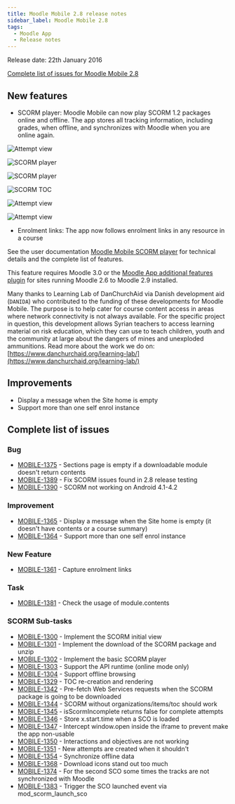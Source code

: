 ```yaml
---
title: Moodle Mobile 2.8 release notes
sidebar_label: Moodle Mobile 2.8
tags:
  - Moodle App
  - Release notes
---
```


Release date: 22th January 2016

[Complete list of issues for Moodle Mobile 2.8](https://tracker.moodle.org/jira/secure/ReleaseNote.jspa?projectId=10070&version=15163)

## New features

- SCORM player: Moodle Mobile can now play SCORM 1.2 packages online and offline. The app stores all tracking information, including grades, when offline, and synchronizes with Moodle when you are online again.

<div className="row">
<div className="col" style={{maxWidth: 400}}>

![Attempt view](./_files/mm2801.jpg)

</div>
<div className="col" style={{maxWidth: 400}}>

![SCORM player](./_files/mm2802.jpg)

</div>
</div><div className="row">
<div className="col" style={{maxWidth: 400}}>

![SCORM player](./_files/mm2803.jpg)

</div>
<div className="col" style={{maxWidth: 400}}>

![SCORM TOC](./_files/mm2804.jpg)

</div>
</div><div className="row">
<div className="col" style={{maxWidth: 400}}>

![Attempt view](./_files/mm2805.jpg)

</div>
<div className="col" style={{maxWidth: 400}}>

![Attempt view](./_files/mm2806.jpg)

</div>
</div>

- Enrolment links: The app now follows enrolment links in any resource in a course

See the user documentation [Moodle Mobile SCORM player](https://docs.moodle.org/en/Moodle_Mobile_SCORM_player) for technical details and the complete list of features.

This feature requires Moodle 3.0 or the [Moodle App additional features plugin](https://docs.moodle.org/en/Moodle_Mobile_additional_features) for sites running Moodle 2.6 to Moodle 2.9 installed.

Many thanks to Learning Lab of DanChurchAid via Danish development aid (`DANIDA`) who contributed to the funding of these developments for Moodle Mobile. The purpose is to help cater for course content access in areas where network connectivity is not always available. For the specific project in question, this development allows Syrian teachers to access learning material on risk education, which they can use to teach children, youth and the community at large about the dangers of mines and unexploded ammunitions. Read more about the work we do on: [https://www.danchurchaid.org/learning-lab/](https://www.danchurchaid.org/learning-lab/)

## Improvements

- Display a message when the Site home is empty
- Support more than one self enrol instance

## Complete list of issues

### Bug

- [MOBILE-1375](https://tracker.moodle.org/browse/MOBILE-1375) - Sections page is empty if a downloadable module doesn't return contents
- [MOBILE-1389](https://tracker.moodle.org/browse/MOBILE-1389) - Fix SCORM issues found in 2.8 release testing
- [MOBILE-1390](https://tracker.moodle.org/browse/MOBILE-1390) - SCORM not working on Android 4.1-4.2

### Improvement

- [MOBILE-1365](https://tracker.moodle.org/browse/MOBILE-1365) - Display a message when the Site home is empty (it doesn't have contents or a course summary)
- [MOBILE-1364](https://tracker.moodle.org/browse/MOBILE-1364) - Support more than one self enrol instance

### New Feature

- [MOBILE-1361](https://tracker.moodle.org/browse/MOBILE-1361) - Capture enrolment links

### Task

- [MOBILE-1381](https://tracker.moodle.org/browse/MOBILE-1381) - Check the usage of module.contents

### SCORM Sub-tasks

- [MOBILE-1300](https://tracker.moodle.org/browse/MOBILE-1300) - Implement the SCORM initial view
- [MOBILE-1301](https://tracker.moodle.org/browse/MOBILE-1301) - Implement the download of the SCORM package and unzip
- [MOBILE-1302](https://tracker.moodle.org/browse/MOBILE-1302) - Implement the basic SCORM player
- [MOBILE-1303](https://tracker.moodle.org/browse/MOBILE-1303) - Support the API runtime (online mode only)
- [MOBILE-1304](https://tracker.moodle.org/browse/MOBILE-1304) - Support offline browsing
- [MOBILE-1329](https://tracker.moodle.org/browse/MOBILE-1329) - TOC re-creation and rendering
- [MOBILE-1342](https://tracker.moodle.org/browse/MOBILE-1342) - Pre-fetch Web Services requests when the SCORM package is going to be downloaded
- [MOBILE-1344](https://tracker.moodle.org/browse/MOBILE-1344) - SCORM without organizations/items/toc should work
- [MOBILE-1345](https://tracker.moodle.org/browse/MOBILE-1345) - isScormIncomplete returns false for complete attempts
- [MOBILE-1346](https://tracker.moodle.org/browse/MOBILE-1346) - Store x.start.time when a SCO is loaded
- [MOBILE-1347](https://tracker.moodle.org/browse/MOBILE-1347) - Intercept window.open inside the iframe to prevent make the app non-usable
- [MOBILE-1350](https://tracker.moodle.org/browse/MOBILE-1350) - Interactions and objectives are not working
- [MOBILE-1351](https://tracker.moodle.org/browse/MOBILE-1351) - New attempts are created when it shouldn't
- [MOBILE-1354](https://tracker.moodle.org/browse/MOBILE-1354) - Synchronize offline data
- [MOBILE-1368](https://tracker.moodle.org/browse/MOBILE-1368) - Download icons stand out too much
- [MOBILE-1374](https://tracker.moodle.org/browse/MOBILE-1374) - For the second SCO some times the tracks are not synchronized with Moodle
- [MOBILE-1383](https://tracker.moodle.org/browse/MOBILE-1383) - Trigger the SCO launched event via mod_scorm_launch_sco
